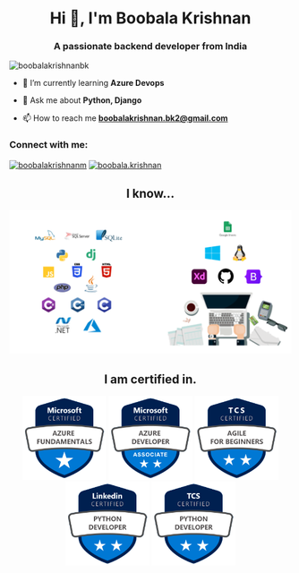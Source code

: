 
<h1 align="center">Hi 👋, I'm Boobala Krishnan</h1>
<h3 align="center">A passionate backend developer from India</h3>

<p align="left"> <img src="https://komarev.com/ghpvc/?username=boobalakrishnanbk&label=Profile%20views&color=0e75b6&style=flat" alt="boobalakrishnanbk" /> </p>

- 🌱 I’m currently learning **Azure Devops**

- 💬 Ask me about **Python, Django**

- 📫 How to reach me **boobalakrishnan.bk2@gmail.com**

<h3 align="left">Connect with me:</h3>
<p align="left">
<a href="https://linkedin.com/in/boobalakrishnanm" target="blank"><img align="center" src="https://raw.githubusercontent.com/rahuldkjain/github-profile-readme-generator/master/src/images/icons/Social/linked-in-alt.svg" alt="boobalakrishnanm" height="30" width="40" /></a>
<a href="https://instagram.com/boobala.krishnan" target="blank"><img align="center" src="https://raw.githubusercontent.com/rahuldkjain/github-profile-readme-generator/master/src/images/icons/Social/instagram.svg" alt="boobala.krishnan" height="30" width="40" /></a>
</p>

<h2 align="center">I know...</h2>

<picture>
  <img alt="Languages and Skills" src="https://github.com/boobalakrishnanbk/boobalakrishnanbk/blob/main/Skills%20and%20tool.png">
</picture>

<h2 align="center">I am certified in.</h2>
<p align="center">
<picture>
  <img alt="Languages and Skills" src="https://github.com/boobalakrishnanbk/boobalakrishnanbk/blob/main/Azure%20Fundamentals.png" height=150 >
</picture>
<picture>
  <img alt="Languages and Skills" src="https://github.com/boobalakrishnanbk/boobalakrishnanbk/blob/main/Azure%20Developer.png" height=150 >
</picture>
<picture>
  <img alt="Languages and Skills" src="https://github.com/boobalakrishnanbk/boobalakrishnanbk/blob/main/Agile%20E1.png" height=150 >
</picture>
<picture>
  <img alt="Languages and Skills" src="https://github.com/boobalakrishnanbk/boobalakrishnanbk/blob/main/Python%20Developer.png" height=150 >
</picture>
<picture>
  <img alt="Languages and Skills" src="https://github.com/boobalakrishnanbk/boobalakrishnanbk/blob/main/Python%20Developer%20TCS.png" height=150 >
</picture>
</p>
<br/><br/>

<!-- <p><img align="center" src="https://github-readme-streak-stats.herokuapp.com/?user=boobalakrishnanbk&" alt="boobalakrishnanbk" /></p> -->
